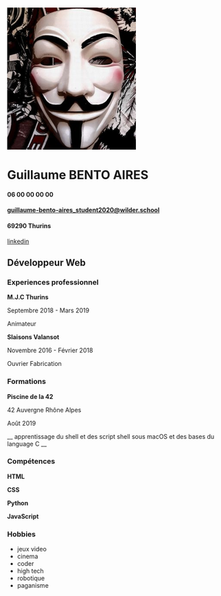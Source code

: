 ![profile image](anonymous02.jpg)

# Guillaume BENTO AIRES #
#### 06 00 00 00 00 ####
#### guillaume-bento-aires_student2020@wilder.school ####
#### 69290 Thurins ####
[linkedin](https://www.linkedin.com/in/guillaume-bento-aires-7623071a3)

## Développeur Web ##



### Experiences professionnel ###


**M.J.C Thurins**

Septembre 2018 - Mars 2019

Animateur


**Slaisons Valansot**

Novembre 2016 - Février 2018

Ouvrier Fabrication



### Formations ###

**Piscine de la 42**

42 Auvergne Rhône Alpes

Août 2019

__ apprentissage du shell et des script shell sous macOS et des bases du language C __



### Compétences ###

**HTML**

**CSS**

**Python**

**JavaScript**



### Hobbies ###

* jeux video
* cinema
* coder
* high tech
* robotique
* paganisme

